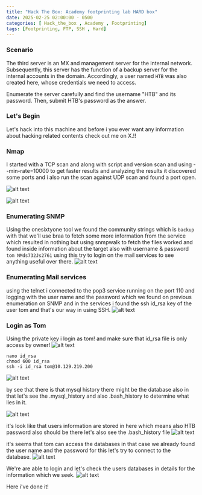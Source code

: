```yaml
---
title: "Hack The Box: Academy footprinting lab HARD box"
date: 2025-02-25 02:00:00 - 0500
categories: [ Hack_the_box , Academy , Footprinting]
tags: [Footprinting, FTP, SSH , Hard]
---
```


### Scenario

The third server is an MX and management server for the internal network. Subsequently, this server has the function of a backup server for the internal accounts in the domain. Accordingly, a user named `HTB` was also created here, whose credentials we need to access.

Enumerate the server carefully and find the username "HTB" and its password. Then, submit HTB's password as the answer.

### Let's Begin

Let's hack into this machine and before i you ever want any information about hacking related contents check out me on X.!!

### Nmap

I started with a TCP scan and along with script and version scan and using --min-rate=10000 to get faster results and analyzing the results it discovered some ports and i also run the scan against UDP scan and found a port open.

![alt text](</assets/img/Pasted image 20250227143756.png>)

![alt text](</assets/img/Pasted image 20250227143813.png>)

### Enumerating SNMP

Using the onesixtyone tool we found the community strings which is `backup` with that we'll use braa to fetch some more information from the service which resulted in nothing but using snmpwalk to fetch the files worked and found inside information about the target also with username & password `tom NMds732Js2761` using this try to login on the mail services to see anything useful over there.
![alt text](</assets/img/Pasted image 20250227145003.png>)

### Enumerating Mail services

using the telnet i connected to the pop3 service running on the port 110 and logging with the user name and the password which we found on previous enumeration on SNMP and in the services i found the ssh id_rsa key of the user tom and that's our way in using SSH.
![alt text](</assets/img/Pasted image 20250227145912.png>)

### Login as Tom

Using the private key i login as tom! and make sure that id_rsa file is only access by owner!
![alt text](</assets/img/Pasted image 20250227150823.png>)

```
nano id_rsa
chmod 600 id_rsa
ssh -i id_rsa tom@10.129.219.200
```

![alt text](</assets/img/Pasted image 20250227150946.png>)

by see that there is that mysql history there might be the database also in that let's see the .mysql_history and also .bash_history to determine what lies in it.

![alt text](</assets/img/Pasted image 20250227151118.png>)

it's look like that users information are stored in here which means also HTB password also should be there let's also see the .bash_history file
![alt text](</assets/img/Pasted image 20250227151259.png>)

it's seems that tom can access the databases in that case we already found the user name and the password for this let's try to connect to the database.
![alt text](</assets/img/Pasted image 20250227151446.png>)

We're are able to login and let's check the users databases in details for the information which we seek.
![alt text](</assets/img/Pasted image 20250227152454.png>)

Here i've done it!
